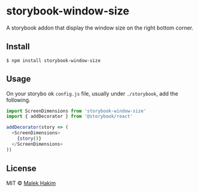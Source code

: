 # storybook-window-size

A storybook addon that display the window size on the right bottom corner.

## Install

```
$ npm install storybook-window-size
```

## Usage

On your storybo
ok `config.js` file, usually under `./storybook`, add the following.

```js
import ScreenDimensions from 'storybook-window-size'
import { addDecorator } from '@storybook/react'

addDecorator(story => (
  <ScreenDimensions>
    {story()}
  </ScreenDimensions>
))

```


## License

MIT © [Malek Hakim](http://malekhakim.me )